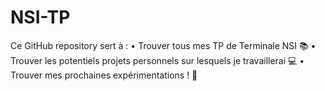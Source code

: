 # NSI-TP
Ce GitHub repository sert à :
  • Trouver tous mes TP de Terminale NSI 📚
  • Trouver les potentiels projets personnels sur lesquels je travaillerai 💻
  • Trouver mes prochaines expérimentations ! 🧪

